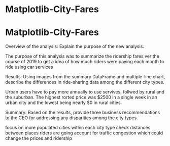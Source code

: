 # Matplotlib-City-Fares

# Matplotlib-City-Fares
Overview of the analysis: Explain the purpose of the new analysis.

The purpose of this analysis was to summarize the ridership fares ver the course of 2019 to get a 
idea of how much riders were paying each month to ride using car services 

Results: Using images from the summary DataFrame and multiple-line chart, describe the differences in ride-sharing data among the different city types.

Urban users have to pay more annually to use servives, follwed by rural and the suburban. The highest rorted price was $2500 in a single week in an urban city and the lowest being nearly $0 in rural cities. 



Summary: Based on the results, provide three business recommendations to the CEO for addressing any disparities among the city types.

focus on more populated cities within each city type 
check distances between places riders are going 
account for traffic congestion which could change the prices and ridership
